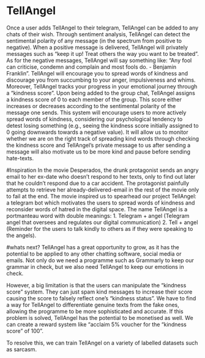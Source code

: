 # TellAngel
Once a user adds TellAngel to their telegram, TellAngel can be added to any chats of their wish. Through sentiment analysis, TellAngel can detect the sentimental polarity of any message (in the spectrum from positive to negative). When a positive message is delivered, TellAngel will privately messages such as “keep it up! Treat others the way you want to be treated”. As for the negative messages, TellAngel will say something like: “Any fool can criticise, condemn and complain and most fools do. - Benjamin Franklin”. TellAngel will encourage you to spread words of kindness and discourage you from succumbing to your anger, impulsiveness and whims. Moreover, TellAngel tracks your progress in your emotional journey through a “kindness score”. Upon being added to the group chat, TellAngel assigns a kindness score of 0 to each member of the group. This score either increases or decreases according to the sentimental polarity of the message one sends. This system will encourage users to more actively spread words of kindness, considering our psychological tendency to detest losing something (e.g., seeing the kindness score initially assigned to 0 going downwards towards a negative value). It will allow us to monitor whether we are on the right track of spreading kind words through checking the kindness score and TellAngel’s private message to us after sending a message will also motivate us to be more kind and pause before sending hate-texts.

#Inspiration
In the movie Desperados, the drunk protagonist sends an angry email to her ex-date who doesn’t respond to her texts, only to find out later that he couldn’t respond due to a car accident. The protagonist painfully attempts to retrieve her already-delivered-email in the rest of the movie only to fail at the end. The movie inspired us to spearhead our project TellAngel: a telegram bot which motivates the users to spread words of kindness and reconsider words of hatred in the digital space. The name TellAngel is a portmanteau word with double meanings: 1. Telegram + angel (Telegram angel that oversees and regulates our digital communication) 2. Tell + angel (Reminder for the users to talk kindly to others as if they were speaking to the angels).

#whats next? 
TellAngel has a great opportunity to grow, as it has the potential to be applied to any other chatting software, social media or emails. Not only do we need a programme such as Grammarly to keep our grammar in check, but we also need TellAngel to keep our emotions in check.

However, a big limitation is that the users can manipulate the “kindness score” system. They can just spam kind messages to increase their score causing the score to falsely reflect one’s “kindness status”. We have to find a way for TellAngel to differentiate genuine texts from the fake ones, allowing the programme to be more sophisticated and accurate. If this problem is solved, TellAngel has the potential to be monetised as well. We can create a reward system like “acclaim 5% voucher for the “kindness score” of 100”.

To resolve this,  we can train TellAngel on a variety of labelled datasets such as sarcasm. 
